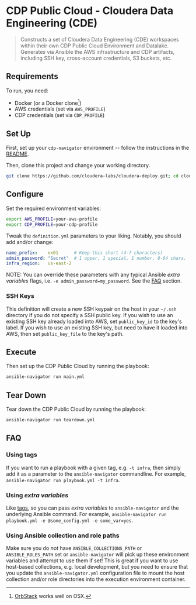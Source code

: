 # CDP Public Cloud - Cloudera Data Engineering (CDE)

> Constructs a set of Cloudera Data Engineering (CDE) workspaces within their own CDP Public Cloud Environment and Datalake. Generates via Ansible the AWS infrastructure and CDP artifacts, including SSH key, cross-account credentials, S3 buckets, etc.

## Requirements

To run, you need:

* Docker (or a Docker clone[^1])
* AWS credentials (set via `AWS_PROFILE`)
* CDP credentials (set via `CDP_PROFILE`)

[^1]: [OrbStack](https://orbstack.dev) works well on OSX.

## Set Up

First, set up your `cdp-navigator` environment -- follow the instructions in the [README](../../README.md).

Then, clone this project and change your working directory.

```bash
git clone https://github.com/cloudera-labs/cloudera-deploy.git; cd cloudera-deploy/public-cloud/aws/cde
```

## Configure

Set the required environment variables:

```bash
export AWS_PROFILE=your-aws-profile
export CDP_PROFILE=your-cdp-profile
```

Tweak the `definition.yml` parameters to your liking. Notably, you should add and/or change:

```yaml
name_prefix:    ex01      # Keep this short (4-7 characters)
admin_password: "Secret"  # 1 upper, 1 special, 1 number, 8-64 chars.
infra_region:   us-east-2
```

NOTE: You can override these parameters with any typical Ansible _extra variables_ flags, i.e. `-e admin_password=my_password`. See the [FAQ](#faq) section.

### SSH Keys

This definition will create a new SSH keypair on the host in your `~/.ssh` directory if you do not specify a SSH public key.  If you wish to use an existing SSH key already loaded into AWS, set `public_key_id` to the key's label. If you wish to use an existing SSH key, but need to have it loaded into AWS, then set `public_key_file` to the key's path.

## Execute

Then set up the CDP Public Cloud by running the playbook:

```bash
ansible-navigator run main.yml
```

## Tear Down

Tear down the CDP Public Cloud by running the playbook:

```bash
ansible-navigator run teardown.yml
```

## FAQ

### Using tags

If you want to run a playbook with a given tag, e.g. `-t infra`, then simply add it as a parameter to the `ansible-navigator` commandline. For example, `ansible-navigator run playbook.yml -t infra`. 

### Using _extra variables_

Like [tags](#using-tags), so you can pass _extra variables_ to `ansible-navigator` and the underlying Ansible command. For example, `ansible-navigator run playbook.yml -e @some_config.yml -e some_var=yes`.

### Using Ansible collection and role paths

Make sure you do _not_ have `ANSIBLE_COLLECTIONS_PATH` or `ANSIBLE_ROLES_PATH` set or `ansible-navigator` will pick up these environment variables and attempt to use them if set! This is great if you want to use host-based collections, e.g. local development, but you need to ensure that you update the `ansible-navigator.yml` configuration file to mount the host collection and/or role directories into the execution environment container.
